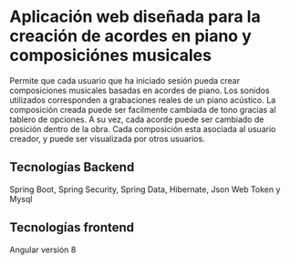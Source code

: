 
# Aplicación web diseñada para la creación de acordes en piano y composiciónes musicales

Permite que cada usuario que ha iniciado sesión pueda crear composiciones musicales basadas en acordes de piano. Los sonidos utilizados
corresponden a grabaciones reales de un piano acústico. La composición creada puede ser facilmente cambiada de tono gracias al tablero de 
opciones. A su vez, cada acorde puede ser cambiado de posición dentro de la obra. Cada composición esta asociada al usuario creador, y 
puede ser visualizada por otros usuarios.

## Tecnologías Backend

Spring Boot, Spring Security, Spring Data, Hibernate, Json Web Token y Mysql

## Tecnologías frontend

Angular versión 8
